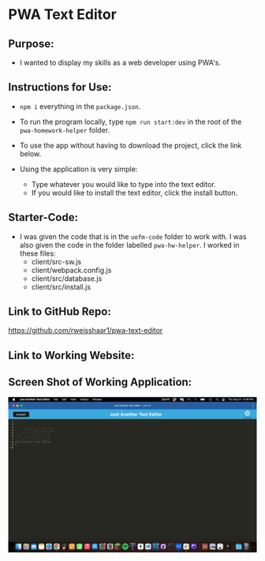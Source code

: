 # PWA Text Editor

## Purpose:
- I wanted to display my skills as a web developer using PWA's.

## Instructions for Use:
- `npm i` everything in the `package.json`.
- To run the program locally, type `npm run start:dev` in the root of the `pwa-homework-helper` folder.
- To use the app without having to download the project, click the link below.

- Using the application is very simple:
  - Type whatever you would like to type into the text editor. 
  - If you would like to install the text editor, click the install button.

## Starter-Code:
- I was given the code that is in the `uofm-code` folder to work with. I was also given the code in the folder labelled `pwa-hw-helper`. I worked in these files:
  - client/src-sw.js
  - client/webpack.config.js
  - client/src/database.js
  - client/src/install.js

## Link to GitHub Repo:
https://github.com/rweisshaar1/pwa-text-editor

## Link to Working Website:


## Screen Shot of Working Application:
<img src="./screen-shot/screen-shot-jate.png">